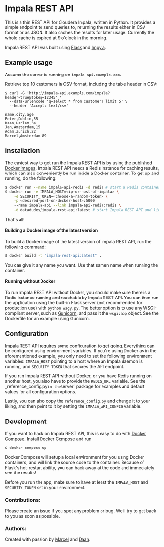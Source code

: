 #  Impala REST API

This is a thin REST API for Cloudera Impala, written in Python. It provides a simple endpoint to send queries to, 
returning the results either in CSV format or as JSON. It also caches the results for later usage. Currently the whole 
cache is expired at 9 o'clock in the morning.

Impala REST API was built using [Flask](http://flask.pocoo.org/) and [Impyla](https://github.com/cloudera/impyla).

## Example usage

Assume the server is running on `impala-api.example.com`.

Retrieve top 10 customers in CSV format, including the table header in CSV:

```
$ curl -G 'http://impala-api.example.com/impala?header=true&token=12345' \
  --data-urlencode 'q=select * from customers limit 5' \
  --header 'Accept: text/csv'

name,city,age  
Peter,Dublin,55
Daan,Harlem,34
Jan,Amsterdam,15
Adam,Zurich,22
Marcel,Amsterdam,89
```

## Installation

The easiest way to get run the Impala REST API is by using the published 
[Docker images](https://registry.hub.docker.com/u/datadudes/impala-rest-api/). Impala REST API needs a Redis instance 
for caching results, which can also conveniently be run inside a Docker container. To get up and running, do the 
following:

```bash
$ docker run --name impala-api-redis -d redis # start a Redis container
$ docker run -e IMPALA_HOST=<ip-or-host-of-impala> \
    -e SECURITY_TOKEN=<choose-a-random-token> \
    -p <desired-port-on-docker-host>:5000
    --name impala-api --link impala-api-redis:redis \
    -d datadudes/impala-rest-api:latest # start Impala REST API and link it to your Redis instance
```

That's all!

#### Building a Docker image of the latest version

To build a Docker image of the latest version of Impala REST API, run the following command:

```bash
$ docker build -t "impala-rest-api:latest" .
```

You can give it any name you want. Use that samen name when running the container.

#### Running without Docker

To run Impala REST API without Docker, you should make sure there is a Redis instance running and reachable by 
Impala REST API. You can then run the application using the built-in Flask server (not recommended for production use) 
with `python wsgy.py`. The better option is to use any WSGI-compliant server, such as [Gunicorn](http://gunicorn.org/), 
and pass it the `wsgi:app` object. See the Dockerfile for an example using Gunicorn.

## Configuration

Impala REST API requires some configuration to get going. Everything can be configured using environment variables. 
If you're using Docker as in the aforementioned example, you only need to set the following environment variables: 
`IMPALA_HOST` pointing to a host where an Impala daemon is running, and `SECURITY_TOKEN` that secures the API endpoint.

If you run Impala REST API without Docker, or you have Redis running on another host, you also have to provide the 
`REDIS_URL` variable. See the _reference_config.py` in the `server` package for examples and default values for all 
configuration options.

Lastly, you can also copy the `reference_config.py` and change it to your liking, and then point to it by setting the 
`IMPALA_API_CONFIG` variable.

## Development

If you want to hack on Impala REST API, this is easy to do with [Docker Compose](https://docs.docker.com/compose/). 
Install Docker Compose and run

```bash
$ docker-compose up
```

Docker Compose will setup a local environment for you using Docker containers, and will link the source code to the 
container. Because of Flask's hot-restart ability, you can hack away at the code and immediately see the results!

Before you run the app, make sure to have at least the `IMPALA_HOST` and `SECURITY_TOKEN` set in your environment.

### Contributions:

Please create an issue if you spot any problem or bug.
We'll try to get back to you as soon as possible.

### Authors:

Created with passion by [Marcel](https://github.com/mkrcah)
and [Daan](https://github.com/DandyDev).
